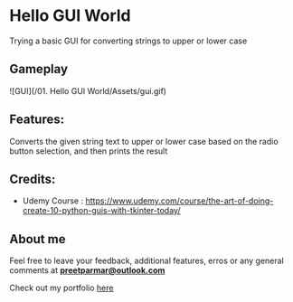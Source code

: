 # Hello GUI World
Trying a basic GUI for converting strings to upper or lower case

## Gameplay
![GUI](/01. Hello GUI World/Assets/gui.gif)

## Features:
Converts the given string text to upper or lower case based on the radio button selection, and then prints the result

## Credits:
- Udemy Course : https://www.udemy.com/course/the-art-of-doing-create-10-python-guis-with-tkinter-today/

## About me
Feel free to leave your feedback, additional features, erros or any general comments at **preetparmar@outlook.com**

Check out my portfolio [here](https://preetparmar.github.io/ "My Portfolio")

